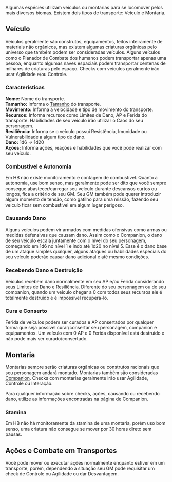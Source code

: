 
Algumas espécies utilizam veículos ou montarias para se locomover pelos mais diversos biomas. Existem dois tipos de transporte: Veículo e Montaria.

## Veículo
Veículos geralmente são construtos, equipamentos, feitos inteiramente de materiais não orgânicos, mas existem algumas criaturas orgânicas pelo universo que também podem ser consideradas veículos. Alguns veículos como o Planador de Combate dos humanos podem transportar apenas uma pessoa, enquanto algumas naves espaciais podem transportar centenas de milhares de criaturas pelo espaço. Checks com veículos geralmente irão usar Agilidade e/ou Controle.

### Características

**Nome:** Nome do transporte.  
**Tamanho:** Informa o [Tamanho](./distance.md#tamanho) do transporte.  
**Movimento:** Informa a velocidade e tipo de movimento do transporte.
**Recursos:** Informa recursos como Limites de Dano, AP e Ferida do transporte. Habilidades de seu veículo irão utilizar o Caos do seu personagem.  
**Resiliência:** Informa se o veículo possui Resistência, Imunidade ou Vulnerabilidade a algum tipo de dano.  
**Dano:** 1d6 -> 1d20  
**Ações:** Informa ações, reações e habilidades que você pode realizar com seu veículo.

### Combustível e Autonomia
Em HB não existe monitoramento e contagem de combustível. Quanto a autonomia, use bom senso, mas geralmente pode ser dito que você sempre consegue abastecer/carregar seu veículo durante descansos curtos ou longos, fica a critério de seu GM. Seu GM também pode querer introduzir algum momento de tensão, como gatilho para uma missão, fazendo seu veículo ficar sem combustível em algum lugar perigoso.

### Causando Dano
Alguns veículos podem vir armados com medidas ofensivas como armas ou medidas defensivas que causam dano. Assim como o Companion, o dano de seu veículo escala juntamente com o nível do seu personagem, começando em 1d6 no nível 1 e indo até 1d20 no nível 5. Esse é o dano base de um ataque simples qualquer, alguns ataques ou habilidades especiais do seu veículo poderão causar dano adicional e até mesmo condições.

### Recebendo Dano e Destruição
Veículos recebem dano normalmente em seu AP e/ou Ferida considerando seus Limites de Dano e Resiliência. Diferente do seu personagem ou de seu companion, quando um veículo chegar a 0 com todos seus recursos ele é totalmente destruído e é impossível recuperá-lo. 

### Cura e Conserto
Ferida de veículos podem ser curados e AP consertados por qualquer forma que seja possível curar/consertar seu personagem, companion e equipamentos. Um veículo com 0 AP e 0 Ferida disponível está destruído e não pode mais ser curado/consertado.

## Montaria
Montarias sempre serão criaturas orgânicas ou construtos racionais que seu personagem andará montado. Montarias também são consideradas [Companion](./companion.md). Checks com montarias geralmente irão usar Agilidade, Controle ou Interação.

Para qualquer informação sobre checks, ações, causando ou recebendo dano, utilize as informações encontradas na página de Companion.

### Stamina
Em HB não há monitoramente da stamina de uma montaria, porém uso bom senso, uma criatura não consegue se mover por 30 horas direto sem pausas.

## Ações e Combate em Transportes
Você pode mover ou executar ações normalmente enquanto estiver em um transporte, porém, dependendo a situação seu GM pode requisitar um check de Controle ou Agilidade ou dar Desvantagem. 

<!-- O caso mais comum é quando você desejar realizar alguma ação (que não seja mover) durante ou logo após uma ação com seu veículo/montaria, geralmente nesta situação o check da sua ação é realizado com Desvantagem. Imagine o seguinte cenário:

- Você possui é um humano engenheiro e possui um planador de combate como veículo
- Você realiza um ataque com planador de combate e durante o mesmo ataque deseja atirar com sua pistola
- Imagine você tentando mirar com sua pistola enquanto tenta controlar e mirar o planador ao mesmo tempo para um ataque
- Por isso seu check de ataque com a pistola deveria ser realizado com Desvantagem -->

